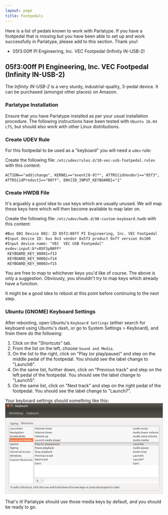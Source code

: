 ```yaml
---
layout: page
title: Footpedals
---
```


Here is a list of pedals known to work with Parlatype. If you have a footpedal that is missing but you have been able to set up and work successfully in Parlatype, please add to this section. Thank you!

  * 05f3:00ff PI Engineering, Inc. VEC Footpedal (Infinity IN-USB-2)

## 05f3:00ff PI Engineering, Inc. VEC Footpedal (Infinity IN-USB-2)
The _Infinity IN-USB-2_ is a very sturdy, industrial-quality, 3-pedal device. It can be purchased (amongst other places) on Amazon.

### Parlatype Installation
Ensure that you have Parlatype installed as per your usual installation procedure. The following instructions have been tested with `Ubuntu 16.04 LTS`, but should also work with other Linux distributions.

### Create UDEV Rule
For this footpedal to be used as a "keyboard" you will need a `udev` rule:

Create the following file: `/etc/udev/rules.d/10-vec-usb-footpedal.rules` with this content:

```
ACTION=="add|change", KERNEL=="event[0-9]*", ATTRS{idVendor}=="05f3", ATTRS{idProduct}=="00ff", ENV{ID_INPUT_KEYBOARD}="1"
```

### Create HWDB File
It's arguably a good idea to use keys which are usually unused. We will map these keys here which will then become available to map later on.

Create the following file: `/etc/udev/hwdb.d/90-custom-keyboard.hwdb` with this content:

```
#Bus 001 Device 002: ID 05f3:00ff PI Engineering, Inc. VEC Footpedal
#Input device ID: bus 0x3 vendor 0x5f3 product 0xff version 0x100
#Input device name: "VEC  VEC USB Footpedal"
evdev:input:b*v05F3p00FF*
 KEYBOARD_KEY_90001=f13
 KEYBOARD_KEY_90002=f14
 KEYBOARD_KEY_90003=f15
```

You are free to map to whichever keys you'd like of course. The above is only a suggestion. Obviously, you shouldn't try to map keys which already have a function.

It might be a good idea to reboot at this point before continuing to the next step.

### Ubuntu (GNOME) Keyboard Settings
After rebooting, open Ubuntu's `Keyboard Settings` (either search for keyboard using Ubuntu's dash, or go to System Settings > Keyboard), and from there do the following:

1. Click on the "Shortcuts" tab.
2. From the list on the left, choose `Sound and Media`.
3. On the list to the right, click on "Play (or play/pause)" and step on the middle pedal of the footpedal. You should see the label change to "Launch6".
4. On the same list, further down, click on "Previous track" and step on the left pedal of the footpedal. You should see the label change to "Launch5".
5. On the same list, click on "Next track" and step on the right pedal of the footpedal. You should see the label change to "Launch7".

Your keyboard settings should something like this:
![](figures/ubuntu_keyboard_mediakeys.png)

That's it! Parlatype should use those media keys by default, and you should be ready to go.
